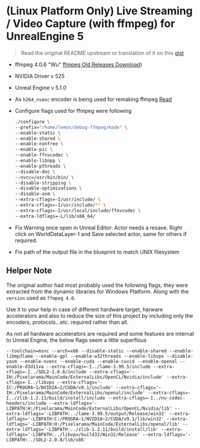 # (Linux Platform Only) Live Streaming / Video Capture (with ffmpeg) for UnrealEngine 5

> Read the original README upstream or translation of it on this [gist](https://gist.github.com/MandarDevarshi/6f5677459632227361e3ce23a95490ba)

- ffmpeg 4.0.6 "Wu" [ffmpeg Old Releases Download](https://ffmpeg.org/olddownload.html))
- NVIDIA Driver v 525
- Unreal Engine v 5.1.0
- As `h264_nvenc` encoder is being used for remaking ffmpeg [Read](https://docs.nvidia.com/video-technologies/video-codec-sdk/ffmpeg-with-nvidia-gpu/)
- Configure flags used for ffmpeg were following
  
	```bash
	./configure \
	--prefix="/home/lemon/debug-ffmpeg/made" \
	--enable-static \
	--enable-shared \
	--enable-nonfree \
	--enable-pic \
	--enable-ffnvcodec \
	--enable-libnpp \
	--enable-pthreads \
	--disable-doc \
	--nvcc=/usr/bin/bin/ \
	--disable-stripping \
	--disable-optimizations \
	--disable-asm \
	--extra-cflags=-I/usr/include/ \
	--extra-cflags=-I/usr/include/** \
	--extra-cflags=-I/usr/local/include/ffnvcodec \
	--extra-ldflags=-L/lib/x86_64/
	```

- Fix Warning once open in Unreal Editor: Actor needs a resave. Right click on WorldDataLayer-1 and Save selected actor, same for others if required.

- Fix path of the output file in the blueprint to match UNIX filesystem

## Helper Note

The original author had most probably used the following flags, they were extracted from the dynamic libraries for Windows Platform. Along with the `version` used as `ffmpeg 4.0`.

Use it to your help in case of different hardware target, harware accelerators and also to reduce the size of this project by including only the encoders, protocols...etc. required rather than all.

As not all hardware accelerators are required and some features are internal to Unreal Engine, the below flags seem a little superflous

```
--toolchain=msvc --arch=x86 --disable-static --enable-shared --enable-libmp3lame --enable-gpl --enable-w32threads --enable-libvpx --disable-yasm --enable-nvenc --enable-cuda --enable-cuvid --enable-openal --enable-d3d11va --extra-cflags=-I../lame-3.99.5/include --extra-cflags=-I../SDL2-2.0.8/include --extra-cflags='-IH:/Pixelarama/MainCode/ExternalLibs/OpenCL/Nvidia/include' --extra-cflags=-I../libvpx --extra-cflags='-IC:/PROGRA~1/NVIDIA~2/CUDA/v9.1/include' --extra-cflags='-IH:/Pixelarama/MainCode/ExternalLibs/openal/include' --extra-cflags=-I../zlib-1.2.11/build/install/include --extra-cflags=-I../nv-codec-headers/include --extra-ldflags='-LIBPATH:H:/Pixelarama/MainCode/ExternalLibs/OpenCL/Nvidia/lib' --extra-ldflags='-LIBPATH:../lame-3.99.5/output/Release/win32' --extra-ldflags='-LIBPATH:C:/PROGRA~1/NVIDIA~2/CUDA/v9.1/lib/win32' --extra-ldflags='-LIBPATH:H:/Pixelarama/MainCode/ExternalLibs/openal/lib' --extra-ldflags='-LIBPATH:../zlib-1.2.11/build/install/lib' --extra-ldflags='-LIBPATH:../libvpx/build32/Win32/Release' --extra-ldflags='-LIBPATH:../SDL2-2.0.8/lib/x86'
```

